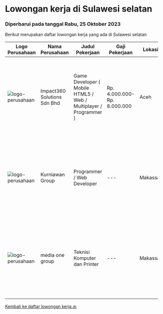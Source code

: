
  # Lowongan kerja di Sulawesi selatan

  ### Diperbarui pada tanggal Rabu, 25 Oktober 2023

  Berikut merupakan daftar lowongan kerja yang ada di Sulawesi selatan

  |Logo Perusahaan | Nama Perusahaan | Judul Pekerjaan | Gaji Pekerjaan | Lokasi | Deskripsi | Tanggal diunggah | Pranala |
  | -------------- | --------------- | --------------- | --------- | --------- | -------------- | ------- | ----------- |
  |![logo-perusahaan](https://image-service-cdn.seek.com.au/35b00a50395e5c8ad6bf2130dfd2a19f9f4bbec5/ee4dce1061f3f616224767ad58cb2fc751b8d2dc)|Impact360 Solutions Sdn Bhd|Game Developer ( Mobile HTML5 / Web / Multiplayer / Programmer )|Rp. 4.000.000-Rp. 8.000.000|Aceh|We are hiring remote HTML5 game developers from all parts of Indonesia. If you have real experience building HTML5 games or applications, you're...|Senin, 09 Oktober 2023|https://www.jobstreet.co.id/id/job/game-developer-mobile-html5-web-multiplayer-programmer-5551698/origin/my?token=0~4d05749f-ec40-4693-811b-7f7551b73971&sectionRank=1&jobId=jobstreet-my-job-5551698|
|![logo-perusahaan](https://image-service-cdn.seek.com.au/a1a31fde4bd5654a375321f16119ce66b8da3dc0/ee4dce1061f3f616224767ad58cb2fc751b8d2dc)|Kurniawan Group|Programmer / Web Developer|---|Makassar|PT. Aptana Citra Solusindo yang merupakan satu dari beberapa anak Perusahaan Kurniawan Group yang bergerak di bidang Digital Marketing atau...|Senin, 25 September 2023|https://www.jobstreet.co.id/id/job/programmer-web-developer-4480391?token=0~4d05749f-ec40-4693-811b-7f7551b73971&sectionRank=2&jobId=jobstreet-id-job-4480391|
|![logo-perusahaan](https://i.ibb.co/sqvTCh9/112815900-stock-vector-no-image-available-icon-flat-vector.webp)|media one group|Teknisi Komputer dan Printer|---|Makassar|- Melakukan perawatan disetiap Komputer dan Printer - Mencatat dan melaporkan status disetiap Komputer dan Printer - Membuat rekapan suku cadang yang...|Senin, 23 Oktober 2023|https://www.jobstreet.co.id/id/job/teknisi-komputer-dan-printer-1037250555?token=0~4d05749f-ec40-4693-811b-7f7551b73971&sectionRank=3&jobId=jobstreet-id-job-1037250555|


  [Kembali ke daftar lowongan kerja 🔙](../README.md#daftar-lowongan-kerja)
  